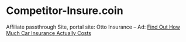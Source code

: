 # Competitor-Insure.coin
Affiliate passthrough Site, portal site:  Otto Insurance – Ad: [Find Out How Much Car Insurance Actually Costs](https://youtu.be/rnsvzrX4Qdk)

